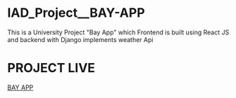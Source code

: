 # IAD_Project\_\_BAY-APP

This is a University Project "Bay App" which Frontend is built using React JS and backend with Django implements weather Api

# PROJECT LIVE

<a href="https://bayapp.netlify.app/" target="_blank">BAY APP</a>
